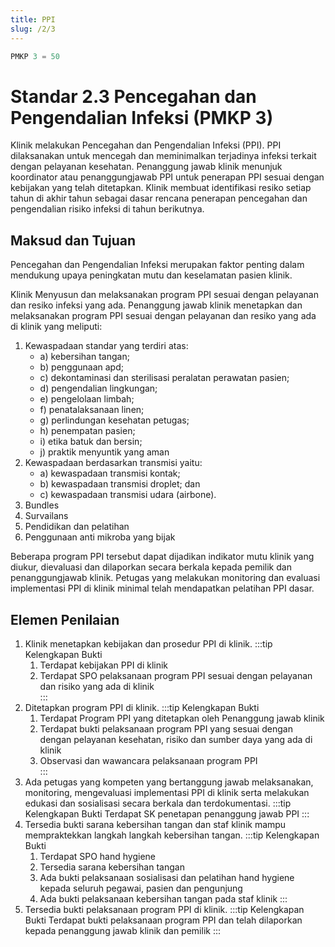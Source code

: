 ```yaml
---
title: PPI
slug: /2/3
---
```


``` ts [Nilai]
PMKP 3 = 50
```

# Standar 2.3 Pencegahan dan Pengendalian Infeksi (PMKP 3) 
Klinik melakukan Pencegahan dan Pengendalian Infeksi (PPI). PPI dilaksanakan untuk mencegah dan meminimalkan terjadinya infeksi terkait dengan pelayanan kesehatan. Penanggung jawab klinik menunjuk koordinator atau penanggungjawab PPI untuk penerapan PPI sesuai dengan kebijakan yang telah ditetapkan. Klinik membuat identifikasi resiko setiap tahun di akhir tahun sebagai dasar rencana penerapan pencegahan dan pengendalian risiko infeksi di tahun berikutnya.  
## 	Maksud dan Tujuan 
Pencegahan dan Pengendalian Infeksi merupakan faktor penting dalam mendukung upaya peningkatan mutu dan keselamatan pasien klinik.  

Klinik Menyusun dan melaksanakan program PPI sesuai dengan pelayanan dan resiko infeksi yang ada. Penanggung jawab klinik menetapkan dan melaksanakan program PPI sesuai dengan pelayanan dan resiko yang ada di klinik yang meliputi: 
1. 	Kewaspadaan standar yang terdiri atas: 
    - a) kebersihan tangan; 
    - b) penggunaan apd; 
    - c) dekontaminasi dan sterilisasi peralatan perawatan pasien; 
    - d) pengendalian lingkungan; 
    - e) pengelolaan limbah; 
    - f) penatalaksanaan linen; 
    - g) perlindungan kesehatan petugas; 
    - h) penempatan pasien; 
    - i) etika batuk dan bersin; 
    - j) praktik menyuntik yang aman 
2. Kewaspadaan berdasarkan transmisi yaitu:  
    - a) kewaspadaan transmisi kontak;  
    - b) kewaspadaan transmisi droplet; dan  
    - c) kewaspadaan transmisi udara  (airbone). 
3. Bundles 
4. Survailans 
5. Pendidikan dan pelatihan 
6. Penggunaan anti mikroba yang bijak 

Beberapa program PPI tersebut dapat dijadikan indikator mutu klinik yang diukur, dievaluasi dan dilaporkan secara berkala kepada pemilik dan penanggungjawab klinik. Petugas yang melakukan monitoring dan evaluasi implementasi PPI di klinik minimal telah mendapatkan pelatihan PPI dasar.  
## Elemen Penilaian 
1. Klinik menetapkan kebijakan dan prosedur PPI di klinik. 
   :::tip Kelengkapan Bukti
   1. Terdapat kebijakan PPI di klinik 
   2. Terdapat SPO pelaksanaan program PPI sesuai dengan pelayanan dan risiko yang ada di klinik    
   ::: 
2. Ditetapkan program PPI di klinik. 
   :::tip Kelengkapan Bukti
   1. Terdapat Program PPI yang ditetapkan oleh Penanggung jawab klinik 
   2. Terdapat bukti pelaksanaan program PPI yang sesuai dengan dengan pelayanan kesehatan, risiko dan sumber daya yang ada di klinik 
   3. Observasi 	dan 	wawancara  pelaksanaan program PPI  
   ::: 
3. Ada petugas yang kompeten yang bertanggung jawab melaksanakan, monitoring, mengevaluasi implementasi PPI di klinik serta melakukan edukasi dan sosialisasi secara berkala dan terdokumentasi. 
   :::tip Kelengkapan Bukti
   Terdapat SK penetapan penanggung jawab PPI 
   ::: 
4. Tersedia bukti sarana kebersihan tangan dan staf klinik mampu mempraktekkan langkah langkah kebersihan tangan. 
   :::tip Kelengkapan Bukti
   1. Terdapat SPO hand hygiene 
   2. Tersedia 	sarana 	kebersihan tangan
   3. Ada bukti pelaksanaan sosialisasi dan pelatihan hand hygiene kepada seluruh pegawai, pasien dan pengunjung 
   4. Ada bukti pelaksanaan kebersihan tangan pada staf klinik
   ::: 
5. Tersedia bukti pelaksanaan program PPI di klinik. 
   :::tip Kelengkapan Bukti
   Terdapat bukti pelaksanaan program PPI dan telah dilaporkan kepada penanggung jawab klinik dan pemilik 
   ::: 
 
